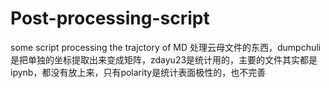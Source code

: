 # Post-processing-script
some script processing the trajctory of MD
处理云母文件的东西，dumpchuli是把单独的坐标提取出来变成矩阵，zdayu23是统计用的，主要的文件其实都是ipynb，都没有放上来，只有polarity是统计表面极性的，也不完善
